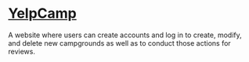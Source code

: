 # [YelpCamp](https://yelpcamptsai.herokuapp.com/)
A website where users can create accounts and log in to create, modify, and delete new campgrounds as well as to conduct those actions for reviews.  
